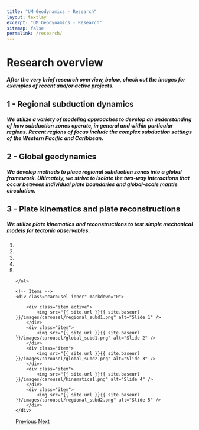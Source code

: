 ```yaml
---
title: "UM Geodynamics - Research"
layout: textlay
excerpt: "UM Geodynamics - Research"
sitemap: false
permalink: /research/
---
```


# Research overview
<h5>After the very brief research overview, below, check out the images for examples of recent and/or active projects.</h5>

## 1 - Regional subduction dynamics 
<h5>We utilize a variety of modeling approaches to develop an understanding of how subduction zones operate, in general and within particular regions. Recent regions of focus include the complex subduction settings of the Western Pacific and Caribbean.</h5>

## 2 - Global geodynamics
<h5>We develop methods to place regional subduction zones into a global framework. Ultimately, we strive to isolate the two-way interactions that occur between individual plate boundaries and global-scale mantle circulation.</h5>

## 3 - Plate kinematics and plate reconstructions
<h5>We utilize plate kinematics and reconstructions to test simple mechanical models for tectonic observables.</h5>

<div markdown="0" id="carousel" class="carousel slide" data-ride="carousel" data-interval="false" data-pause="hover" >
    <!-- Menu -->
    <ol class="carousel-indicators">
        <li data-target="#carousel" data-slide-to="0" class="active"></li>
        <li data-target="#carousel" data-slide-to="1"></li>
        <li data-target="#carousel" data-slide-to="2"></li>
        <li data-target="#carousel" data-slide-to="3"></li>
        <li data-target="#carousel" data-slide-to="4"></li>

    </ol>

    <!-- Items -->
    <div class="carousel-inner" markdown="0">

        <div class="item active">
            <img src="{{ site.url }}{{ site.baseurl }}/images/carousel/regional_subd1.png" alt="Slide 1" />
        </div>
        <div class="item">
            <img src="{{ site.url }}{{ site.baseurl }}/images/carousel/global_subd1.png" alt="Slide 2" />
        </div>
        <div class="item">
            <img src="{{ site.url }}{{ site.baseurl }}/images/carousel/global_subd2.png" alt="Slide 3" />
        </div>
        <div class="item">
            <img src="{{ site.url }}{{ site.baseurl }}/images/carousel/kinematics1.png" alt="Slide 4" />
        </div>
        <div class="item">
            <img src="{{ site.url }}{{ site.baseurl }}/images/carousel/regional_subd2.png" alt="Slide 5" />
        </div>
    </div>
  <a class="left carousel-control" href="#carousel" role="button" data-slide="prev">
    <span class="glyphicon glyphicon-chevron-left" aria-hidden="true"></span>
    <span class="sr-only">Previous</span>
  </a>
  <a class="right carousel-control" href="#carousel" role="button" data-slide="next">
    <span class="glyphicon glyphicon-chevron-right" aria-hidden="true"></span>
    <span class="sr-only">Next</span>
  </a>
</div>
